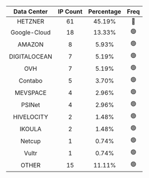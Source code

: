 | Data Center | IP Count | Percentage | Freq |
|:------------:|:--------:|:-----------:|:-----:|
| HETZNER | 61 | 45.19% | 🔴 |
| Google-Cloud | 18 | 13.33% | 🟢 |
| AMAZON | 8 | 5.93% | 🟢 |
| DIGITALOCEAN | 7 | 5.19% | 🟢 |
| OVH | 7 | 5.19% | 🟢 |
| Contabo | 5 | 3.70% | 🟢 |
| MEVSPACE | 4 | 2.96% | 🟢 |
| PSINet | 4 | 2.96% | 🟢 |
| HIVELOCITY | 2 | 1.48% | 🟢 |
| IKOULA | 2 | 1.48% | 🟢 |
| Netcup | 1 | 0.74% | 🟢 |
| Vultr | 1 | 0.74% | 🟢 |
| OTHER | 15 | 11.11% | 🟢 |